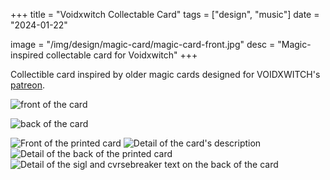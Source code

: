 +++
title = "Voidxwitch Collectable Card"
tags = ["design", "music"]
date = "2024-01-22"

image = "/img/design/magic-card/magic-card-front.jpg"
desc = "Magic-inspired collectable card for Voidxwitch"
+++

Collectible card inspired by older magic cards designed for VOIDXWITCH's [patreon](https://www.patreon.com/VOIDXWITCH).

<div class="row">
<div class="half">  

![front of the card](/img/design/magic-card/magic-card-front.jpg "front of the card")
    
</div>
<div class="half">  
    
![back of the card](/img/design/magic-card/magic-card-back.jpg "back of the card")

</div>
</div>

![Front of the printed card](/img/design/magic-card/DSC07559.jpg "Front of the printed card")
![Detail of the card's description](/img/design/magic-card/DSC07558.jpg "Detail of the card's description")
![Detail of the back of the printed card](/img/design/magic-card/DSC07555.jpg "Detail of the back of the printed card")
![Detail of the sigl and cvrsebreaker text on the back of the card](/img/design/magic-card/DSC07557.jpg "Detail of the sigl and cvrsebreaker text on the back of the card")
